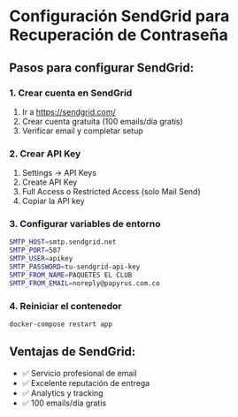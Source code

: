 # Configuración SendGrid para Recuperación de Contraseña

## Pasos para configurar SendGrid:

### 1. Crear cuenta en SendGrid
1. Ir a https://sendgrid.com/
2. Crear cuenta gratuita (100 emails/día gratis)
3. Verificar email y completar setup

### 2. Crear API Key
1. Settings → API Keys
2. Create API Key
3. Full Access o Restricted Access (solo Mail Send)
4. Copiar la API key

### 3. Configurar variables de entorno
```bash
SMTP_HOST=smtp.sendgrid.net
SMTP_PORT=587
SMTP_USER=apikey
SMTP_PASSWORD=tu-sendgrid-api-key
SMTP_FROM_NAME=PAQUETES EL CLUB
SMTP_FROM_EMAIL=noreply@papyrus.com.co
```

### 4. Reiniciar el contenedor
```bash
docker-compose restart app
```

## Ventajas de SendGrid:
- ✅ Servicio profesional de email
- ✅ Excelente reputación de entrega
- ✅ Analytics y tracking
- ✅ 100 emails/día gratis
